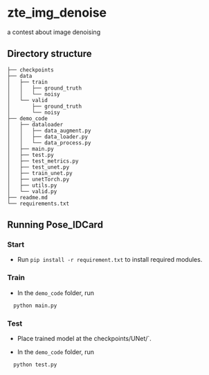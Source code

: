 # zte_img_denoise
a contest about image denoising

## Directory structure
```
├── checkpoints
├── data
│   ├── train
│   │   ├── ground_truth
│   │   └── noisy
│   └── valid
│       ├── ground_truth
│       └── noisy
├── demo_code
│   ├── dataloader
│   │   ├── data_augment.py
│   │   ├── data_loader.py
│   │   └── data_process.py
│   ├── main.py
│   ├── test.py
│   ├── test_metrics.py
│   ├── test_unet.py
│   ├── train_unet.py
│   ├── unetTorch.py
│   ├── utils.py
│   └── valid.py
├── readme.md
└── requirements.txt
```
## Running Pose_IDCard
### Start
* Run `pip install -r requirement.txt` to install required modules.

### Train
* In the `demo_code` folder, run
```bash
  python main.py
```
### Test
* Place trained model at the checkpoints/UNet/`.

* In the `demo_code` folder, run 
```bash
  python test.py 
```
